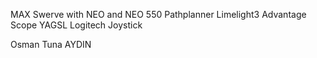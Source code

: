 MAX Swerve with NEO and NEO 550 
Pathplanner 
Limelight3
Advantage Scope 
YAGSL 
Logitech Joystick

Osman Tuna AYDIN
